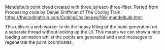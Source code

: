 Mandelbulb point cloud created with three.js/react-three-fiber. Ported from Processing code by Daniel Shiffman of The Coding Train: https://thecodingtrain.com/CodingChallenges/168-mandelbulb.html

This utilises a web worker to do the heavy lifting of the point generation on a separate thread without locking up the UI. This means we can show a nice loading animation whilst the points are generated and send messages to regenerate the point coordinates.